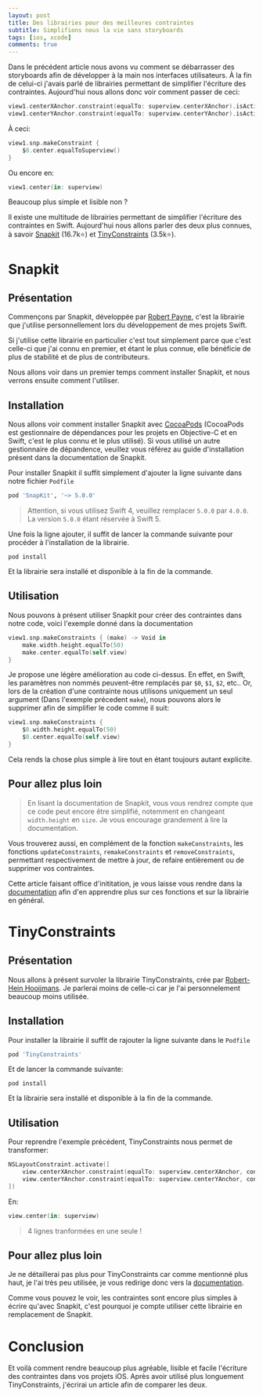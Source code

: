 ```yaml
---
layout: post
title: Des librairies pour des meilleures contraintes
subtitle: Simplifions nous la vie sans storyboards
tags: [ios, xcode]
comments: true
---
```


Dans le précédent article nous avons vu comment se débarrasser des storyboards afin de développer à la main nos interfaces utilisateurs. À la fin de celui-ci j'avais parlé de librairies permettant de simplifier l'écriture des contraintes. Aujourd'hui nous allons donc voir comment passer de ceci:

```swift
view1.centerXAnchor.constraint(equalTo: superview.centerXAnchor).isActive = true
view1.centerYAnchor.constraint(equalTo: superview.centerYAnchor).isActive = true
```

À ceci:

```swift
view1.snp.makeConstraint {
    $0.center.equalToSuperview()
}
```

Ou encore en:

```swift
view1.center(in: superview)
```

Beaucoup plus simple et lisible non ?


Il existe une multitude de librairies permettant de simplifier l'écriture des contraintes en Swift. Aujourd'hui nous allons parler des deux plus connues, à savoir [Snapkit](https://github.com/SnapKit/SnapKit) (16.7k⭐️) et [TinyConstraints](https://github.com/roberthein/TinyConstraints) (3.5k⭐️).

# Snapkit


## Présentation

Commençons par Snapkit, développée par [Robert Payne](https://github.com/robertjpayne), c'est la librairie que j'utilise personnellement lors du développement de mes projets Swift.

Si j'utilise cette librairie en particulier c'est tout simplement parce que c'est celle-ci que j'ai connu en premier, et étant le plus connue, elle bénéficie de plus de stabilité et de plus de contributeurs.

Nous allons voir dans un premier temps comment installer Snapkit, et nous verrons ensuite comment l'utiliser.


## Installation

Nous allons voir comment installer Snapkit avec [CocoaPods](https://cocoapods.org/) (CocoaPods est gestionnaire de dépendances pour les projets en Objective-C et en Swift, c'est le plus connu et le plus utilisé). Si vous utilisé un autre gestionnaire de dépandence, veuillez vous référez au guide d'installation présent dans la documentation de Snapkit.

Pour installer Snapkit il suffit simplement d'ajouter la ligne suivante dans notre fichier `Podfile`

```ruby
pod 'SnapKit', '~> 5.0.0'
```

> Attention, si vous utilisez Swift 4, veuillez remplacer `5.0.0` par `4.0.0`. La version `5.0.0` étant réservée à Swift 5.

Une fois la ligne ajouter, il suffit de lancer la commande suivante pour procéder à l'installation de la librairie.

```shell
pod install
```

Et la librairie sera installé et disponible à la fin de la commande.

## Utilisation

Nous pouvons à présent utiliser Snapkit pour créer des contraintes dans notre code, voici l'exemple donné dans la documentation

```swift
view1.snp.makeConstraints { (make) -> Void in
    make.width.height.equalTo(50)
    make.center.equalTo(self.view)
}
```

Je propose une légère amélioration au code ci-dessus. En effet, en Swift, les paramètres non nommés peuvent-être remplacés par `$0`, `$1`, `$2`, etc..
Or, lors de la création d'une contrainte nous utilisons uniquement un seul argument (Dans l'exemple précedent `make`), nous pouvons alors le supprimer afin de simplifier le code comme il suit:

```swift
view1.snp.makeConstraints {
    $0.width.height.equalTo(50)
    $0.center.equalTo(self.view)
}
```

Cela rends la chose plus simple à lire tout en étant toujours autant explicite.

## Pour allez plus loin

> En lisant la documentation de Snapkit, vous vous rendrez compte que ce code peut encore être simplifié, notemment en changeant `width.height` en `size`. Je vous encourage grandement à lire la documentation.

Vous trouverez aussi, en complément de la fonction `makeConstraints`, les fonctions `updateConstraints`, `remakeConstraints` et `removeConstraints`, permettant respectivement de mettre à jour, de refaire entièrement ou de supprimer vos contraintes.

Cette article faisant office d'inititation, je vous laisse vous rendre dans la [documentation](http://snapkit.io/docs/) afin d'en apprendre plus sur ces fonctions et sur la librairie en général.


# TinyConstraints


## Présentation

Nous allons à présent survoler la librairie TinyConstraints, crée par [Robert-Hein Hooijmans](https://github.com/roberthein). Je parlerai moins de celle-ci car je l'ai personnelement beaucoup moins utilisée.


## Installation

Pour installer la librairie il suffit de rajouter la ligne suivante dans le `Podfile`

```ruby
pod 'TinyConstraints'
```

Et de lancer la commande suivante:

```shell
pod install
```

Et la librairie sera installé et disponible à la fin de la commande.


## Utilisation

Pour reprendre l'exemple précédent, TinyConstraints nous permet de transformer:

```swift
NSLayoutConstraint.activate([
    view.centerXAnchor.constraint(equalTo: superview.centerXAnchor, constant: 0)
    view.centerYAnchor.constraint(equalTo: superview.centerYAnchor, constant: 0)
])
```

En:

```swift
view.center(in: superview)
```

> 4 lignes tranformées en une seule !


## Pour allez plus loin

Je ne détaillerai pas plus pour TinyConstraints car comme mentionné plus haut, je l'ai très peu utilisée, je vous redirige donc vers la [documentation](https://github.com/roberthein/TinyConstraints).

Comme vous pouvez le voir, les contraintes sont encore plus simples à écrire qu'avec Snapkit, c'est pourquoi je compte utiliser cette librairie en remplacement de Snapkit.


# Conclusion

Et voilà comment rendre beaucoup plus agréable, lisible et facile l'écriture des contraintes dans vos projets iOS. Après avoir utilisé plus longuement TinyConstraints, j'écrirai un article afin de comparer les deux.